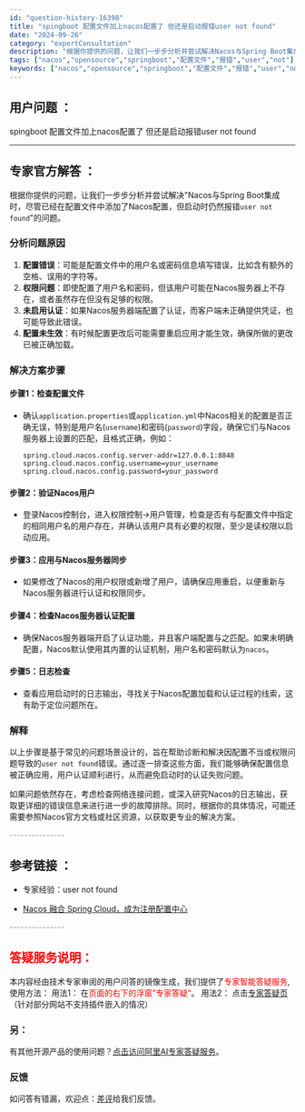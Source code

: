 ```yaml
---
id: "question-history-16398"
title: "spingboot 配置文件加上nacos配置了 但还是启动报错user not found"
date: "2024-09-26"
category: "expertConsultation"
description: "根据你提供的问题，让我们一步步分析并尝试解决Nacos与Spring Boot集成时，尽管已经在配置文件中添加了Nacos配置，但启动时仍然报错`user not found`的问题。### 分析问题原因1. **配置错误**：可能是配置文件中的用户名或密码信息填写错误，比如含有额外的空格、误用的字"
tags: ["nacos","opensource","springboot","配置文件","报错","user","not"]
keywords: ["nacos","opensource","springboot","配置文件","报错","user","not"]
---
```


## 用户问题 ： 
 spingboot 配置文件加上nacos配置了 但还是启动报错user not found  

---------------
## 专家官方解答 ：

根据你提供的问题，让我们一步步分析并尝试解决"Nacos与Spring Boot集成时，尽管已经在配置文件中添加了Nacos配置，但启动时仍然报错`user not found`"的问题。

### 分析问题原因

1. **配置错误**：可能是配置文件中的用户名或密码信息填写错误，比如含有额外的空格、误用的字符等。
2. **权限问题**：即使配置了用户名和密码，但该用户可能在Nacos服务器上不存在，或者虽然存在但没有足够的权限。
3. **未启用认证**：如果Nacos服务器端配置了认证，而客户端未正确提供凭证，也可能导致此错误。
4. **配置未生效**：有时候配置更改后可能需要重启应用才能生效，确保所做的更改已被正确加载。

### 解决方案步骤

#### 步骤1：检查配置文件

- 确认`application.properties`或`application.yml`中Nacos相关的配置是否正确无误，特别是用户名(`username`)和密码(`password`)字段，确保它们与Nacos服务器上设置的匹配，且格式正确，例如：
  ```properties
  spring.cloud.nacos.config.server-addr=127.0.0.1:8848
  spring.cloud.nacos.config.username=your_username
  spring.cloud.nacos.config.password=your_password
  ```

#### 步骤2：验证Nacos用户

- 登录Nacos控制台，进入权限控制->用户管理，检查是否有与配置文件中指定的相同用户名的用户存在，并确认该用户具有必要的权限，至少是读权限以启动应用。

#### 步骤3：应用与Nacos服务器同步

- 如果修改了Nacos的用户权限或新增了用户，请确保应用重启，以便重新与Nacos服务器进行认证和权限同步。

#### 步骤4：检查Nacos服务器认证配置

- 确保Nacos服务器端开启了认证功能，并且客户端配置与之匹配。如果未明确配置，Nacos默认使用其内置的认证机制，用户名和密码默认为`nacos`。

#### 步骤5：日志检查

- 查看应用启动时的日志输出，寻找关于Nacos配置加载和认证过程的线索，这有助于定位问题所在。

### 解释

以上步骤是基于常见的问题场景设计的，旨在帮助诊断和解决因配置不当或权限问题导致的`user not found`错误。通过逐一排查这些方面，我们能够确保配置信息被正确应用，用户认证顺利进行，从而避免启动时的认证失败问题。

如果问题依然存在，考虑检查网络连接问题，或深入研究Nacos的日志输出，获取更详细的错误信息来进行进一步的故障排除。同时，根据你的具体情况，可能还需要参照Nacos官方文档或社区资源，以获取更专业的解决方案。


<font color="#949494">---------------</font> 


## 参考链接 ：

* 专家经验：user not found 
 
 * [Nacos 融合 Spring Cloud，成为注册配置中心](https://nacos.io/docs/latest/ecology/use-nacos-with-spring-cloud)


 <font color="#949494">---------------</font> 
 


## <font color="#FF0000">答疑服务说明：</font> 

本内容经由技术专家审阅的用户问答的镜像生成，我们提供了<font color="#FF0000">专家智能答疑服务</font>,使用方法：
用法1： 在<font color="#FF0000">页面的右下的浮窗”专家答疑“</font>。
用法2： 点击[专家答疑页](https://answer.opensource.alibaba.com/docs/intro)（针对部分网站不支持插件嵌入的情况）
### 另：


有其他开源产品的使用问题？[点击访问阿里AI专家答疑服务](https://answer.opensource.alibaba.com/docs/intro)。
### 反馈
如问答有错漏，欢迎点：[差评](https://ai.nacos.io/user/feedbackByEnhancerGradePOJOID?enhancerGradePOJOId=16411)给我们反馈。
